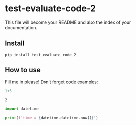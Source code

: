 test-evaluate-code-2
================

<!-- WARNING: THIS FILE WAS AUTOGENERATED! DO NOT EDIT! -->

This file will become your README and also the index of your
documentation.

## Install

``` sh
pip install test_evaluate_code_2
```

## How to use

Fill me in please! Don’t forget code examples:

``` python
1+5
```

    2

``` python
import datetime
```

``` python
print(f'time = {datetime.datetime.now()}')
```
